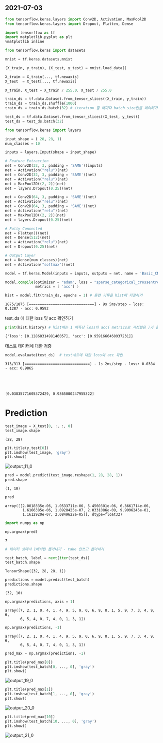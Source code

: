 ## 2021-07-03

```python
from tensorflow.keras.layers import Conv2D, Activation, MaxPool2D
from tensorflow.keras.layers import Dropout, Flatten, Dense

import tensorflow as tf
import matplotlib.pyplot as plt
%matplotlib inline
```


```python
from tensorflow.keras import datasets

mnist = tf.keras.datasets.mnist

(X_train, y_train), (X_test, y_test) = mnist.load_data()

X_train = X_train[..., tf.newaxis]
X_test  = X_test[..., tf.newaxis]

X_train, X_test = X_train / 255.0, X_test / 255.0
```


```python
train_ds = tf.data.Dataset.from_tensor_slices((X_train, y_train))
train_ds = train_ds.shuffle(1000)
train_ds = train_ds.batch(32) # iteration 할 때마다 batch_size만큼 데이터가 나온다.

test_ds = tf.data.Dataset.from_tensor_slices((X_test, y_test))
test_ds = test_ds.batch(32)
```


```python
from tensorflow.keras import layers

input_shape = ( 28, 28, 1)
num_classes = 10

inputs = layers.Input(shape = input_shape)

# Feature Extraction
net = Conv2D(32, 3, padding = 'SAME')(inputs)
net = Activation("relu")(net)
net = Conv2D(32, 3, padding = 'SAME')(net)
net = Activation("relu")(net)
net = MaxPool2D((2, 2))(net)
net = layers.Dropout(0.25)(net)

net = Conv2D(64, 3, padding = 'SAME')(net)
net = Activation("relu")(net)
net = Conv2D(64, 3, padding = 'SAME')(net)
net = Activation("relu")(net)
net = MaxPool2D((2, 2))(net)
net = layers.Dropout(0.25)(net)

# Fully Connected
net = Flatten()(net)
net = Dense(512)(net)
net = Activation("relu")(net)
net = Dropout(0.25)(net)

# Output Layer
net = Dense(num_classes)(net)
net = Activation("softmax")(net)

model = tf.keras.Model(inputs = inputs, outputs = net, name = 'Basic_CNN')
```


```python
model.compile(optimizer = "adam", loss = "sparse_categorical_crossentropy",
              metrics = [ 'acc'] )

hist = model.fit(train_ds, epochs = 1) # 훈련 기록을 hist에 저장하기
```

    1875/1875 [==============================] - 9s 5ms/step - loss: 0.1287 - acc: 0.9592
    

test_ds 에 대한 loss 및 acc 확인하기


```python
print(hist.history) # hist에는 1 에폭당 loss와 acc( metrics로 지정했음 )가 들어있다.
```

    {'loss': [0.1286831498146057], 'acc': [0.9591666460037231]}
    

테스트 데이터에 대한 검증


```python
model.evaluate(test_ds)  # test세트에 대한 loss와 acc 확인
```

    313/313 [==============================] - 1s 2ms/step - loss: 0.0384 - acc: 0.9865
    




    [0.03835771605372429, 0.9865000247955322]



# Prediction


```python
test_image = X_test[0, :, :, 0]
test_image.shape
```




    (28, 28)




```python
plt.title(y_test[0])
plt.imshow(test_image, 'gray')
plt.show()
```


    
![output_11_0](https://user-images.githubusercontent.com/69663368/124357651-abf29780-dc57-11eb-88f6-faea678dee40.png)
    



```python
pred = model.predict(test_image.reshape(1, 28, 28, 1))
pred.shape
```




    (1, 10)




```python
pred
```




    array([[2.0018335e-06, 1.0533711e-06, 5.4560301e-06, 6.3661714e-06,
            1.6166385e-06, 1.0928425e-07, 2.0331086e-09, 9.9996245e-01,
            1.1612920e-07, 2.0849622e-05]], dtype=float32)




```python
import numpy as np

np.argmax(pred)
```




    7




```python
# 데이터 셋에서 1배치만 뽑아내기 - take 안쓰고 뽑아내기

test_batch, label = next(iter(test_ds))
test_batch.shape
```




    TensorShape([32, 28, 28, 1])




```python
predictions = model.predict(test_batch)
predictions.shape
```




    (32, 10)




```python
np.argmax(predictions, axis = 1)
```




    array([7, 2, 1, 0, 4, 1, 4, 9, 5, 9, 0, 6, 9, 0, 1, 5, 9, 7, 3, 4, 9, 6,
           6, 5, 4, 0, 7, 4, 0, 1, 3, 1])




```python
np.argmax(predictions, -1)
```




    array([7, 2, 1, 0, 4, 1, 4, 9, 5, 9, 0, 6, 9, 0, 1, 5, 9, 7, 3, 4, 9, 6,
           6, 5, 4, 0, 7, 4, 0, 1, 3, 1])




```python
pred_max = np.argmax(predictions, -1)

plt.title(pred_max[0])
plt.imshow(test_batch[0, ..., 0], 'gray')
plt.show()
```


    
![output_19_0](https://user-images.githubusercontent.com/69663368/124357657-b2810f00-dc57-11eb-8ba5-e07e6c5b3d5f.png)
    



```python
plt.title(pred_max[1])
plt.imshow(test_batch[1, ..., 0], 'gray')
plt.show()
```


    
![output_20_0](https://user-images.githubusercontent.com/69663368/124357663-b6ad2c80-dc57-11eb-87ef-c14bbdff6f0f.png)
    



```python
plt.title(pred_max[10])
plt.imshow(test_batch[10, ..., 0], 'gray')
plt.show()
```


    
![output_21_0](https://user-images.githubusercontent.com/69663368/124357674-c0cf2b00-dc57-11eb-9c59-bfc31cefb374.png)
    

